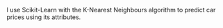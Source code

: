 I use Scikit-Learn with the K-Nearest Neighbours algorithm to predict car prices using its attributes.
